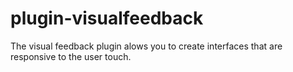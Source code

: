 plugin-visualfeedback
=====================

The visual feedback plugin alows you to create interfaces that are responsive to the user touch.